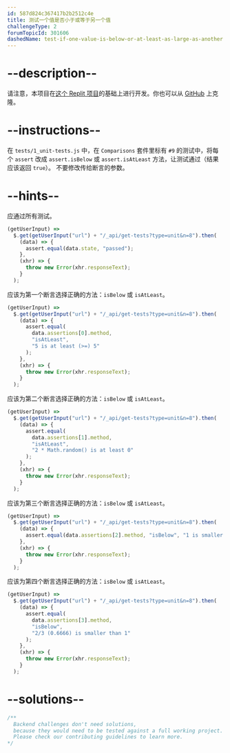 ```yaml
---
id: 587d824c367417b2b2512c4e
title: 测试一个值是否小于或等于另一个值
challengeType: 2
forumTopicId: 301606
dashedName: test-if-one-value-is-below-or-at-least-as-large-as-another
---
```


# --description--

请注意，本项目在[这个 Replit 项目](https://replit.com/github/freeCodeCamp/boilerplate-mochachai)的基础上进行开发。你也可以从 [GitHub](https://repl.it/github/freeCodeCamp/boilerplate-mochachai) 上克隆。

# --instructions--

在 `tests/1_unit-tests.js` 中，在 `Comparisons` 套件里标有 `#9` 的测试中，将每个 `assert` 改成 `assert.isBelow` 或 `assert.isAtLeast` 方法，让测试通过（结果应该返回 `true`）。 不要修改传给断言的参数。

# --hints--

应通过所有测试。

```js
(getUserInput) =>
  $.get(getUserInput("url") + "/_api/get-tests?type=unit&n=8").then(
    (data) => {
      assert.equal(data.state, "passed");
    },
    (xhr) => {
      throw new Error(xhr.responseText);
    }
  );
```

应该为第一个断言选择正确的方法：`isBelow` 或 `isAtLeast`。

```js
(getUserInput) =>
  $.get(getUserInput("url") + "/_api/get-tests?type=unit&n=8").then(
    (data) => {
      assert.equal(
        data.assertions[0].method,
        "isAtLeast",
        "5 is at least (>=) 5"
      );
    },
    (xhr) => {
      throw new Error(xhr.responseText);
    }
  );
```

应该为第二个断言选择正确的方法：`isBelow` 或 `isAtLeast`。

```js
(getUserInput) =>
  $.get(getUserInput("url") + "/_api/get-tests?type=unit&n=8").then(
    (data) => {
      assert.equal(
        data.assertions[1].method,
        "isAtLeast",
        "2 * Math.random() is at least 0"
      );
    },
    (xhr) => {
      throw new Error(xhr.responseText);
    }
  );
```

应该为第三个断言选择正确的方法：`isBelow` 或 `isAtLeast`。

```js
(getUserInput) =>
  $.get(getUserInput("url") + "/_api/get-tests?type=unit&n=8").then(
    (data) => {
      assert.equal(data.assertions[2].method, "isBelow", "1 is smaller than 2");
    },
    (xhr) => {
      throw new Error(xhr.responseText);
    }
  );
```

应该为第四个断言选择正确的方法：`isBelow` 或 `isAtLeast`。

```js
(getUserInput) =>
  $.get(getUserInput("url") + "/_api/get-tests?type=unit&n=8").then(
    (data) => {
      assert.equal(
        data.assertions[3].method,
        "isBelow",
        "2/3 (0.6666) is smaller than 1"
      );
    },
    (xhr) => {
      throw new Error(xhr.responseText);
    }
  );
```

# --solutions--

```js
/**
  Backend challenges don't need solutions, 
  because they would need to be tested against a full working project. 
  Please check our contributing guidelines to learn more.
*/
```
